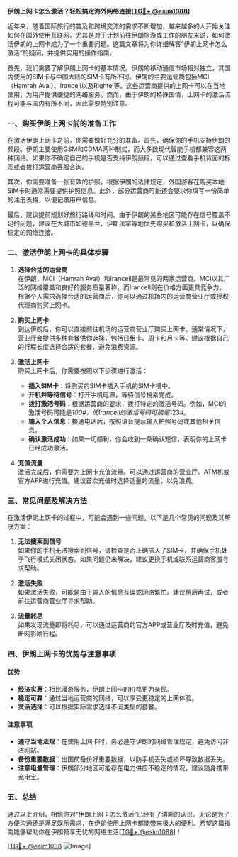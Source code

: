 **伊朗上网卡怎么激活？轻松搞定海外网络连接[[TG💪+ @esim1088](https://t.me/s/esim1088)]**

近年来，随着国际旅行的普及和跨境交流的需求不断增加，越来越多的人开始关注如何在国外使用互联网。尤其是对于计划前往伊朗旅游或工作的朋友来说，如何激活伊朗的上网卡成为了一个重要问题。这篇文章将为你详细解答“伊朗上网卡怎么激活”的疑问，并提供实用的操作指南。

首先，我们需要了解伊朗上网卡的基本情况。伊朗的移动通信市场相对独立，其国内使用的SIM卡与中国大陆的SIM卡有所不同。伊朗的主要运营商包括MCI（Hamrah Aval）、Irancell以及Rightel等。这些运营商提供的上网卡可以在当地使用，为用户提供便捷的网络服务。然而，由于伊朗的特殊国情，上网卡的激活流程可能与国内有所不同，因此需要特别注意。

### 一、购买伊朗上网卡前的准备工作

在激活伊朗上网卡之前，你需要做好充分的准备。首先，确保你的手机支持伊朗的频段。伊朗主要使用GSM和CDMA两种制式，而大多数现代智能手机都兼容这两种网络。如果你不确定自己的手机是否支持伊朗频段，可以通过查看手机背面的标签或者拨打运营商客服咨询。

其次，你需要准备一张有效的护照。根据伊朗的法律规定，外国游客在购买本地SIM卡时通常需要提供护照信息。此外，部分运营商可能还会要求你填写一份简单的注册表格，以便记录用户信息。

最后，建议提前规划好旅行路线和时间。由于伊朗的某些地区可能存在信号覆盖不足的问题，建议在大城市如德黑兰、伊斯法罕等地优先购买和激活上网卡，以确保稳定的网络连接。

### 二、激活伊朗上网卡的具体步骤

1. **选择合适的运营商**  
   在伊朗，MCI（Hamrah Aval）和Irancell是最常见的两家运营商。MCI以其广泛的网络覆盖和良好的服务质量著称，而Irancell则在价格方面更具竞争力。根据个人需求选择合适的运营商后，你可以通过机场内的运营商营业厅或授权代理商购买上网卡。

2. **购买上网卡**  
   到达伊朗后，你可以直接前往机场的运营商营业厅购买上网卡。通常情况下，营业厅会提供多种套餐供你选择，包括日租卡、周卡和月卡等。建议根据自己的行程长度选择合适的套餐，避免浪费资源。

3. **激活上网卡**  
   购买上网卡后，你需要按照以下步骤进行激活：
   
   - **插入SIM卡**：将购买的SIM卡插入手机的SIM卡槽中。
   - **开机并等待信号**：打开手机电源，等待信号搜索完成。
   - **拨打激活号码**：根据运营商的要求，拨打特定的激活号码。例如，MCI的激活号码可能是*100#，而Irancell的激活号码可能是*123#。
   - **输入个人信息**：接通电话后，按照语音提示输入护照号码或其他相关信息。
   - **确认激活成功**：如果一切顺利，你会收到一条确认短信，表明你的上网卡已经成功激活。

4. **充值流量**  
   激活完成后，你需要为上网卡充值流量。可以通过运营商的营业厅、ATM机或官方APP进行充值。建议首次充值时选择适量的流量，以免浪费。

### 三、常见问题及解决方法

在激活伊朗上网卡的过程中，可能会遇到一些问题。以下是几个常见的问题及其解决方案：

1. **无法搜索到信号**  
   如果你的手机无法搜索到信号，请检查是否正确插入了SIM卡，并确保手机处于飞行模式关闭状态。如果问题仍未解决，建议更换手机或联系运营商客服寻求帮助。

2. **激活失败**  
   如果激活失败，可能是由于输入的信息有误或网络繁忙。建议稍后再试，或者前往运营商营业厅寻求帮助。

3. **流量耗尽**  
   如果发现流量即将耗尽，可以通过运营商的官方APP或营业厅及时充值，避免断网影响行程。

### 四、伊朗上网卡的优势与注意事项

#### 优势
- **经济实惠**：相比漫游服务，伊朗上网卡的价格更为亲民。
- **稳定可靠**：通过当地运营商的网络，可以享受更稳定的上网体验。
- **灵活选择**：可以根据实际需求选择不同类型的套餐。

#### 注意事项
- **遵守当地法规**：在使用上网卡时，务必遵守伊朗的网络管理规定，避免访问非法网站。
- **备份重要数据**：出国前备份好重要数据，以防手机丢失或损坏导致数据丢失。
- **注意电量管理**：伊朗部分地区可能存在电力供应不稳定的情况，建议随身携带充电宝。

### 五、总结

通过以上介绍，相信你对“伊朗上网卡怎么激活”已经有了清晰的认识。无论是为了方便沟通还是满足娱乐需求，在伊朗使用上网卡都能带来极大的便利。希望这篇指南能够帮助你在伊朗畅享无忧的网络生活[[TG💪+ @esim1088](https://t.me/s/esim1088)]！

[[TG💪+ @esim1088](https://t.me/s/esim1088) ![Image](https://i.postimg.cc/4NQfJmqS/Snipaste-2025-05-13-00-14-12.png)]
